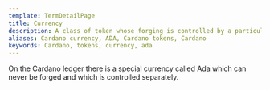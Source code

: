 ```yaml
---
template: TermDetailPage
title: Currency
description: A class of token whose forging is controlled by a particular monetary policy script. 
aliases: Cardano currency, ADA, Cardano tokens, Cardano
keywords: Cardano, tokens, currency, ada
---
```


On the Cardano ledger there is a special currency called Ada which can never be forged and which is controlled separately.
